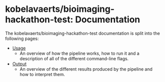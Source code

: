 # kobelavaerts/bioimaging-hackathon-test: Documentation

The kobelavaerts/bioimaging-hackathon-test documentation is split into the following pages:

- [Usage](usage.md)
  - An overview of how the pipeline works, how to run it and a description of all of the different command-line flags.
- [Output](output.md)
  - An overview of the different results produced by the pipeline and how to interpret them.
